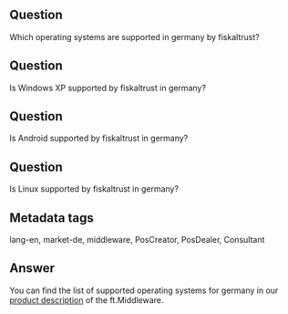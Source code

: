 ## Question
Which operating systems are supported in germany by fiskaltrust?

## Question
Is Windows XP supported by fiskaltrust in germany?

## Question
Is Android supported by fiskaltrust in germany?

## Question
Is Linux supported by fiskaltrust in germany?

## Metadata tags
lang-en, market-de, middleware, PosCreator, PosDealer, Consultant

## Answer

You can find the list of supported operating systems for germany in our [product description](https://github.com/fiskaltrust/productdescription-de-doc/blob/master/compliance-as-a-service/produkte/4445-0003-lokal-installierte-middleware.md) of the ft.Middleware.
